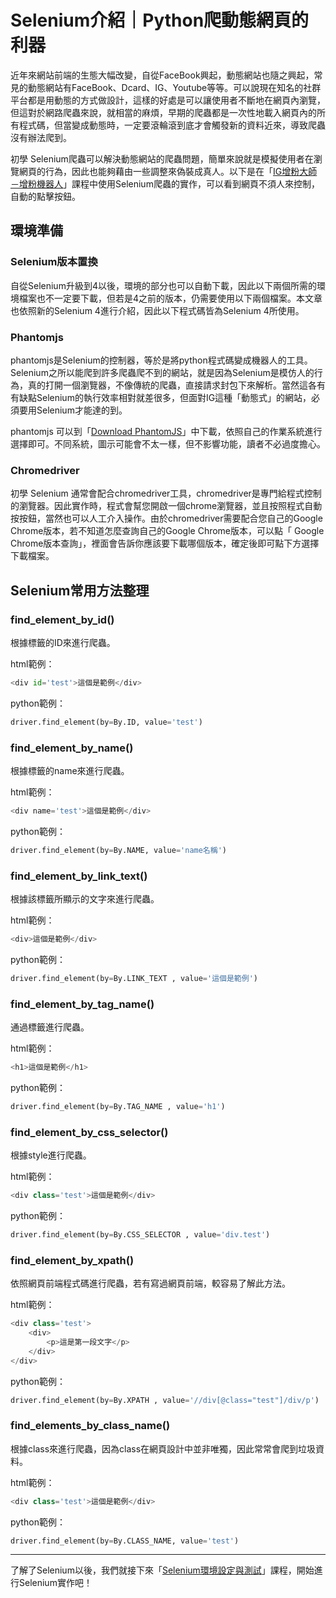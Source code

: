 # Selenium介紹｜Python爬動態網頁的利器
近年來網站前端的生態大幅改變，自從FaceBook興起，動態網站也隨之興起，常見的動態網站有FaceBook、Dcard、IG、Youtube等等。可以說現在知名的社群平台都是用動態的方式做設計，這樣的好處是可以讓使用者不斷地在網頁內瀏覽，但這對於網路爬蟲來說，就相當的麻煩，早期的爬蟲都是一次性地載入網頁內的所有程式碼，但當變成動態時，一定要滾輪滾到底才會觸發新的資料近來，導致爬蟲沒有辦法爬到。

初學 Selenium爬蟲可以解決動態網站的爬蟲問題，簡單來說就是模擬使用者在瀏覽網頁的行為，因此也能夠藉由一些調整來偽裝成真人。以下是在「[IG增粉大師－增粉機器人](/class?c=3&a=103)」課程中使用Selenium爬蟲的實作，可以看到網頁不須人來控制，自動的點擊按鈕。

## 環境準備
### Selenium版本置換
自從Selenium升級到4以後，環境的部分也可以自動下載，因此以下兩個所需的環境檔案也不一定要下載，但若是4之前的版本，仍需要使用以下兩個檔案。本文章也依照新的Selenium 4進行介紹，因此以下程式碼皆為Selenium 4所使用。
### Phantomjs
phantomjs是Selenium的控制器，等於是將python程式碼變成機器人的工具。Selenium之所以能爬到許多爬蟲爬不到的網站，就是因為Selenium是模仿人的行為，真的打開一個瀏覽器，不像傳統的爬蟲，直接請求封包下來解析。當然這各有有缺點Selenium的執行效率相對就差很多，但面對IG這種「動態式」的網站，必須要用Selenium才能達的到。

phantomjs 可以到「[Download PhantomJS](https://phantomjs.org/download.html)」中下載，依照自己的作業系統進行選擇即可。不同系統，圖示可能會不太一樣，但不影響功能，讀者不必過度擔心。

### Chromedriver
初學 Selenium 通常會配合chromedriver工具，chromedriver是專門給程式控制的瀏覽器。因此實作時，程式會幫您開啟一個chrome瀏覽器，並且按照程式自動按按鈕，當然也可以人工介入操作。由於chromedriver需要配合您自己的Google Chrome版本，若不知道怎麼查詢自己的Google Chrome版本，可以點「 Google Chrome版本查詢」，裡面會告訴你應該要下載哪個版本，確定後即可點下方選擇下載檔案。

## Selenium常用方法整理
### find_element_by_id()
根據標籤的ID來進行爬蟲。

html範例：
```python
<div id='test'>這個是範例</div>
```

python範例：
```python
driver.find_element(by=By.ID, value='test') 
```

### find_element_by_name()
根據標籤的name來進行爬蟲。

html範例：
```python
<div name='test'>這個是範例</div>
```
python範例：
```python
driver.find_element(by=By.NAME, value='name名稱') 
```
### find_element_by_link_text()
根據該標籤所顯示的文字來進行爬蟲。

html範例：
```python
<div>這個是範例</div>
```
python範例：
```python
driver.find_element(by=By.LINK_TEXT , value='這個是範例')
```
### find_element_by_tag_name()
通過標籤進行爬蟲。

html範例：
```python
<h1>這個是範例</h1>
```
python範例：
```python
driver.find_element(by=By.TAG_NAME , value='h1') 
```
### find_element_by_css_selector()
根據style進行爬蟲。

html範例：
```python
<div class='test'>這個是範例</div>
```
python範例：
```python
driver.find_element(by=By.CSS_SELECTOR , value='div.test')
```
### find_element_by_xpath()
依照網頁前端程式碼進行爬蟲，若有寫過網頁前端，較容易了解此方法。

html範例：
```python
<div class='test'>
    <div>
        <p>這是第一段文字</p>
    </div>
</div>
```
python範例：
```python
driver.find_element(by=By.XPATH , value='//div[@class="test"]/div/p') 
```
### find_elements_by_class_name()
根據class來進行爬蟲，因為class在網頁設計中並非唯獨，因此常常會爬到垃圾資料。

html範例：
```python
<div class='test'>這個是範例</div>
```
python範例：
```python
driver.find_element(by=By.CLASS_NAME, value='test') 
```


---

了解了Selenium以後，我們就接下來「[Selenium環境設定與測試](/class?c=3&a=93)」課程，開始進行Selenium實作吧！
